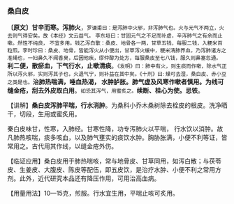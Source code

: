### 桑白皮

**〔原文〕甘辛而寒。泻肺火**，<small>罗谦甫曰：是泻肺中火邪，非泻肺气也。火与元气不两立，火去则气得安矣。故《本经》文云益气。 李东垣曰：甘固元气之不足而补虚，辛泻肺气之有余而止嗽。然性不纯良， 不宜多用。钱乙泻白散：桑皮、地骨各一两，甘草五钱，每服二钱，入粳米百粒煎。李时珍曰：桑皮、地骨，皆能泻火从小便出，甘草泻火缓中，粳米清肺养血，乃泻肺诸方之准绳也，一妇鼻久不闻香臭，后因他疾，缪仲醇为处方，每服桑皮至七八钱，服久则鼻塞忽通。</small> **利二便，散瘀血，下气行水，止嗽清痰**。<small>《发明》曰：肺中有火，则生痰而作嗽，除水气正所以泻火邪，实则泻其子也，火退气宁，则补益在其中矣。《十剂》曰: 燥可去湿，桑白皮、赤小豆之类是也。</small>**治肺热喘满，唾血热渴， 水肿胪胀。肺气虚及风寒作嗽者慎用。为线可缝金疮，刮去外皮取白用**。<small>如恐其泻气，用蜜炙之。</small>**续断、桂心为使。忌铁**。

【讲解】**桑白皮泻肺平喘，行水消肿**。为桑科小乔木桑树除去栓皮的根皮。洗净晒干，切段，生用或蜜炙用。

秦白皮味甘，性寒，入肺经。甘寒性降，功专泻肺火以平喘， 行水饮以消肿。故凡肺热咳喘，痰多咳血，以及肺气壅实的痰饮水肿。胸胁胀满，小便不利等证，皆常用之。古代用其作线，以缝金疮外伤。

【临证应用】桑白皮用于肺热喘咳，常与地骨皮、甘草同用，如泻白散；与茯苓皮、生姜皮、大腹皮、陈皮等配伍，即五皮饮，是治疗水肿、小便不利之常用方剂。此外，近代研究本品还有降压作用，可用治高血病。

【用量用法】10—15克，煎服。行水宜生用，平喘止咳可炙用。
